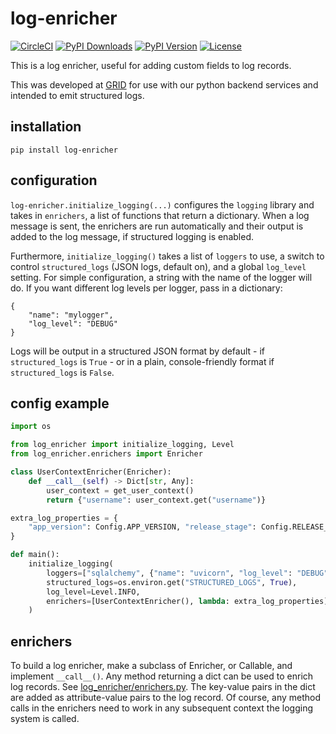 log-enricher
============
[![CircleCI](https://circleci.com/gh/arni-inaba/log-enricher.svg?style=svg)](https://circleci.com/gh/arni-inaba/log-enricher)
[![PyPI Downloads](https://img.shields.io/pypi/dm/log-enricher.svg)](https://pypi.org/project/log-enricher/)
[![PyPI Version](https://img.shields.io/pypi/v/log-enricher.svg)](https://pypi.org/project/log-enricher/)
[![License](https://img.shields.io/badge/license-mit-blue.svg)](https://pypi.org/project/log-enricher/)

This is a log enricher, useful for adding custom fields to log records.

This was developed at [GRID](https://github.com/GRID-is) for use with our
python backend services and intended to emit structured logs.

installation
------------
```
pip install log-enricher
```

configuration
-------------

`log-enricher.initialize_logging(...)` configures the `logging` library and takes in `enrichers`, a list of 
functions that return a dictionary. When a log message is sent, the enrichers are run automatically and their 
output is added to the log message, if structured logging is enabled.

Furthermore, `initialize_logging()` takes a list of `loggers` to use, a switch to control `structured_logs` 
(JSON logs, default on), and a global `log_level` setting. For simple configuration, a string with the name of the
logger will do. If you want different log levels per logger, pass in a dictionary:
```
{
    "name": "mylogger",
    "log_level": "DEBUG"
}
```

Logs will be output in a structured JSON format by default - if `structured_logs` is `True` - 
or in a plain, console-friendly format if `structured_logs` is `False`.

config example
--------------
```python
import os

from log_enricher import initialize_logging, Level
from log_enricher.enrichers import Enricher

class UserContextEnricher(Enricher):
    def __call__(self) -> Dict[str, Any]:
        user_context = get_user_context()
        return {"username": user_context.get("username")}

extra_log_properties = {
    "app_version": Config.APP_VERSION, "release_stage": Config.RELEASE_STAGE
}

def main():
    initialize_logging(
        loggers=["sqlalchemy", {"name": "uvicorn", "log_level": "DEBUG"}],
        structured_logs=os.environ.get("STRUCTURED_LOGS", True),
        log_level=Level.INFO,
        enrichers=[UserContextEnricher(), lambda: extra_log_properties],
    )
```

enrichers
---------
To build a log enricher, make a subclass of Enricher, or Callable, and implement `__call__()`. Any method returning 
a dict can be used to enrich log records. See [log_enricher/enrichers.py](log_enricher/enrichers.py). The key-value
pairs in the dict are added as attribute-value pairs to the log record. Of course, any method calls in the 
enrichers need to  work in any subsequent context the logging system is called.
